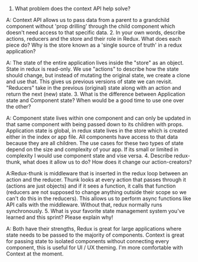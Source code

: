 1. What problem does the context API help solve?

A: Context API allows us to pass data from a parent to a grandchild component without 'prop drilling' through the child component which doesn't need access to that specific data.
2. In your own words, describe actions, reducers and the store and their role in Redux. What does each piece do? Why is the store known as a 'single source of truth' in a redux application?

A: The state of the entire application lives inside the "store" as an object.
State in redux is read-only. We use "actions" to describe how the state should change, but instead of mutating the original state, we create a clone and use that. This gives us previous versions of state we can revisit.
"Reducers" take in the previous (original) state along with an action and return the next (new) state.
3. What is the difference between Application state and Component state? When would be a good time to use one over the other?

A: Component state lives within one component and can only be updated in that same component with being passed down to its children with props.
Application state is global, in redux state lives in the store which is created either in the index or app file. All components have access to that data because they are all children.
The use cases for these two types of state depend on the size and complexity of your app. If its small or limited in complexity I would use component state and vise versa.
4. Describe redux-thunk, what does it allow us to do? How does it change our action-creators?

A:Redux-thunk is middleware that is inserted in the redux loop between an action and the reducer. Thunk looks at every action that passes through it (actions are just objects) and if it sees a function, it calls that function (reducers are not supposed to change anything outside their scope so we can't do this in the reducers). This allows us to perform async functions like API calls with the middleware. Without that, redux normally runs synchronously.
5. What is your favorite state management system you've learned and this sprint? Please explain why!

A: Both have their strengths, Redux is great for large applications where state needs to be passed to the majority of components. Context is great for passing state to isolated components without connecting every component, this is useful for UI / UX theming. I'm more comfortable with Context at the moment.
